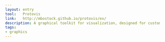 ```yaml
---
layout: entry
tool:	Protovis
link:	http://mbostock.github.io/protovis/ex/
description: A graphical toolkit for visualization,	designed for custom graphs, it is still easy to create many standard chart types
tags:
- graphics
---
```

